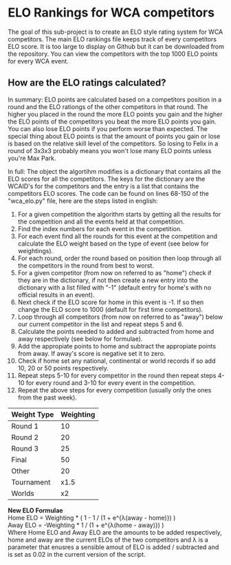 # ELO Rankings for WCA competitors
The goal of this sub-project is to create an ELO style rating system for WCA competitors. The main ELO rankings file keeps track of every competitors ELO score. It is too large to
display on Github but it can be downloaded from the repository. You can view the competitors with the top 1000 ELO points for every WCA event.

## How are the ELO ratings calculated?
In summary: ELO points are calculated based on a competitors position in a round and the ELO rationgs of the other competitors in that round. The higher you placed 
in the round the more ELO points you gain and the higher the ELO points of the competitors you beat the more ELO points you gain. You can also lose ELO points if you perform worse 
than expected. The special thing about ELO points is that the amount of points you gain or lose is based on the relative skill level of the competitors. So losing to Felix in a 
round of 3x3x3 probably means you won't lose many ELO points unless you're Max Park.

In full: The object the algortihm modifies is a dictionary that contains all the ELO scores for all the competitors. The keys for the dictionary are the WCAID's for the 
competitors and the entry is a list that contains the competitors ELO scores. The code can be found on lines 68-150 of the "wca_elo.py" file, here are the steps listed in english:
1. For a given competition the algorithm starts by getting all the results for the competition and all the events held at that competition.  
2. Find the index numbers for each event in the competition.
3. For each event find all the rounds for this event at the competition and calculate the ELO weight based on the type of event (see below for weightings).
4. For each round, order the round based on position then loop through all the competitors in the round from best to worst.
5. For a given competitor (from now on referred to as "home") check if they are in the dictionary, if not then create a new entry into the dictionary with a list filled with "-1" 
 (default entry for home's with no official results in an event).
6. Next check if the ELO score for home in this event is -1. If so then change the ELO score to 1000 (default for first time competitors).
7. Loop through all competitors (from now on referred to as "away") below our current competitor in the list and repeat steps 5 and 6.
8. Calculate the points needed to added and subtracted from home and away respectively (see below for formulae).
9. Add the appropiate points to home and subtract the appropiate points from away. If away's score is negative set it to zero.
10. Check if home set any national, continental or world records if so add 10, 20 or 50 points respectively.
11. Repeat steps 5-10 for every competitor in the round then repeat steps 4-10 for every round and 3-10 for every event in the competition.
12. Repeat the above steps for every competition (usually only the ones from the past week).

Weight Type | Weighting
---|---
Round 1 | 10
Round 2 | 20
Round 3 | 25
Final | 50
Other | 20
Tournament | x1.5
Worlds | x2

**New ELO Formulae** \
Home ELO = Weighting * ( 1 - 1 / (1 + e^{λ(away - home)}) ) \
Away ELO = -Weighting * 1 / (1 + e^{λ(home - away)}) ) \
Where Home ELO and Away ELO are the amounts to be added respectively, home and away are the current ELOs of the two competitors and λ is a parameter that enusres a sensible
amout of ELO is added / subtracted and is set as 0.02 in the current version of the script.
